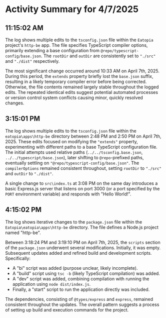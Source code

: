 # Activity Summary for 4/7/2025

## 11:15:02 AM
The log shows multiple edits to the `tsconfig.json` file within the `Eatopia` project's `http-be` app.  The file specifies TypeScript compiler options, primarily extending a base configuration from `@repo/typescript-config/base.json`.  The `rootDir` and `outDir` are consistently set to `"./src"` and `"./dist"` respectively.

The most significant change occurred around 10:33 AM on April 7th, 2025.  During this period, the `extends` property briefly lost the `base.json` suffix, resulting in a likely temporary compiler error before being corrected.  Otherwise, the file contents remained largely stable throughout the logged edits.  The repeated identical edits suggest potential automated processes or version control system conflicts causing minor, quickly resolved changes.


## 3:15:01 PM
The log shows multiple edits to the `tsconfig.json` file within the `eatopia\apps\http-be` directory between 2:48 PM and 2:50 PM on April 7th, 2025.  These edits focused on modifying the `"extends"` property, experimenting with different paths to a base TypeScript configuration file.  The initial attempts used relative paths (`../../tsconfig.base.json`, `../../typescript/base.json`),  later shifting to  `@repo`-prefixed paths,  eventually settling on `"@repo/typescript-config/base.json"`.  The `compilerOptions` remained consistent throughout, setting `rootDir` to `"./src"` and `outDir` to `"./dist"`.

A single change to `src\index.ts` at 3:08 PM on the same day introduces a basic Express.js server that listens on port 3000 (or a port specified by the `PORT` environment variable) and responds with "Hello World!".


## 4:15:02 PM
The log shows iterative changes to the `package.json` file within the `Eatopia\eatopia\apps\http-be` directory.  The file defines a Node.js project named "http-be".

Between 3:18:24 PM and 3:19:10 PM on April 7th, 2025, the `scripts` section of the `package.json` underwent several modifications.  Initially, it was empty.  Subsequent updates added and refined build and development scripts.  Specifically:

* A "bi" script was added (purpose unclear, likely incomplete).
* A "build" script using `tsc -b` (likely TypeScript compilation) was added.
* A "dev" script was added, combining compilation with running the application using `node dist/index.js`.
* Finally, a "start" script to run the application directly was included.

The dependencies, consisting of `@types/express` and `express`, remained consistent throughout the updates.  The overall pattern suggests a process of setting up build and execution commands for the project.
